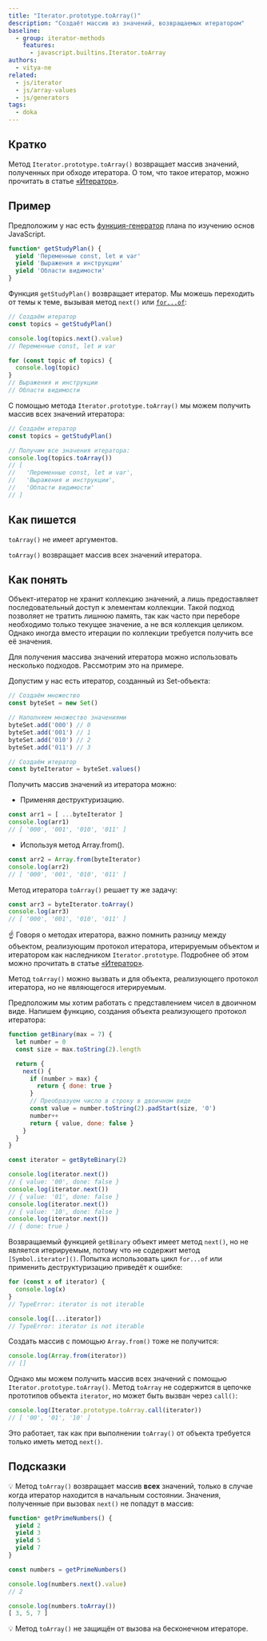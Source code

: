 ```yaml
---
title: "Iterator.prototype.toArray()"
description: "Создаёт массив из значений, возвращаемых итератором"
baseline:
  - group: iterator-methods
    features:
      - javascript.builtins.Iterator.toArray
authors:
  - vitya-ne
related:
  - js/iterator
  - js/array-values
  - js/generators
tags:
  - doka
---
```


## Кратко

Метод `Iterator.prototype.toArray()` возвращает массив значений, полученных при обходе итератора.
О том, что такое итератор, можно прочитать в статье [«Итератор»](/js/iterator/).

## Пример

Предположим у нас есть [функция-генератор](/js/generators/) плана по изучению основ JavaScript.

```js
function* getStudyPlan() {
  yield 'Переменные const, let и var'
  yield 'Выражения и инструкции'
  yield 'Области видимости'
}
```

Функция `getStudyPlan()` возвращает итератор. Мы можешь переходить от темы к теме, вызывая метод `next()` или [`for...of`](/js/for-of/):

```js
// Создаём итератор
const topics = getStudyPlan()

console.log(topics.next().value)
// Переменные const, let и var

for (const topic of topics) {
  console.log(topic)
}
// Выражения и инструкции
// Области видимости
```

С помощью метода `Iterator.prototype.toArray()` мы можем получить массив всех значений итератора:

```js
// Создаём итератор
const topics = getStudyPlan()

// Получим все значения итератора:
console.log(topics.toArray())
// [
//   'Переменные const, let и var',
//   'Выражения и инструкции',
//   'Области видимости'
// ]
```

## Как пишется

`toArray()` не имеет аргументов.

`toArray()` возвращает массив всех значений итератора.

## Как понять

Объект-итератор не хранит коллекцию значений, а лишь предоставляет последовательный доступ к элементам коллекции. Такой подход позволяет не тратить лишнюю память, так как часто при переборе необходимо только текущее значение, а не вся коллекция целиком. Однако иногда вместо итерации по коллекции требуется получить все её значения.

Для получения массива значений итератора можно использовать несколько подходов. Рассмотрим это на примере.

Допустим у нас есть итератор, созданный из Set-объекта:

```js
// Создаём множество
const byteSet = new Set()

// Наполняем множество значениями
byteSet.add('000') // 0
byteSet.add('001') // 1
byteSet.add('010') // 2
byteSet.add('011') // 3

// Создаём итератор
const byteIterator = byteSet.values()
```
Получить массив значений из итератора можно:

- Применяя деструктуризацию.
```js
const arr1 = [ ...byteIterator ]
console.log(arr1)
// [ '000', '001', '010', '011' ]
```

- Используя метод Array.from().
```js
const arr2 = Array.from(byteIterator)
console.log(arr2)
// [ '000', '001', '010', '011' ]
```

Метод итератора `toArray()` решает ту же задачу:

```js
const arr3 = byteIterator.toArray()
console.log(arr3)
// [ '000', '001', '010', '011' ]
```

☝️ Говоря о методах итератора, важно помнить разницу между объектом, реализующим протокол итератора, итерируемым объектом и итератором как наследником `Iterator.prototype`. Подробнее об этом можно прочитать в статье [«Итератор»](/js/iterator/).

Метод `toArray()` можно вызвать и для объекта, реализующего протокол итератора, но не являющегося итерируемым.

Предположим мы хотим работать с представлением чисел в двоичном виде.
Напишем функцию, создания объекта реализующего протокол итератора:

```js
function getBinary(max = 7) {
  let number = 0
  const size = max.toString(2).length

  return {
    next() {
      if (number > max) {
        return { done: true }
      }
      // Преобразуем число в строку в двоичном виде
      const value = number.toString(2).padStart(size, '0')
      number++
      return { value, done: false }
    }
  }
}

const iterator = getByteBinary(2)

console.log(iterator.next())
// { value: '00', done: false }
console.log(iterator.next())
// { value: '01', done: false }
console.log(iterator.next())
// { value: '10', done: false }
console.log(iterator.next())
// { done: true }
```

Возвращаемый функцией `getBinary` объект имеет метод `next()`, но не является итерируемым, потому что не содержит метод `[Symbol.iterator]()`. Попытка использовать цикл `for...of` или применить деструктуризацию приведёт к ошибке:

```js
for (const x of iterator) {
  console.log(x)
}
// TypeError: iterator is not iterable

console.log([...iterator])
// TypeError: iterator is not iterable
```

Создать массив с помощью `Array.from()` тоже не получится:

```js
console.log(Array.from(iterator))
// []
```

Однако мы можем получить массив всех значений с помощью `Iterator.prototype.toArray()`. Метод `toArray` не содержится в цепочке прототипов объекта `iterator`, но может быть вызван через `call()`:

```js
console.log(Iterator.prototype.toArray.call(iterator))
// [ '00', '01', '10' ]
```

Это работает, так как при выполнении `toArray()` от объекта требуется только иметь метод `next()`.

## Подсказки

💡 Метод `toArray()` возвращает массив **всех** значений, только в случае когда итератор находится в начальным состоянии. Значения, полученные при вызовах `next()` не попадут в массив:

```js
function* getPrimeNumbers() {
  yield 2
  yield 3
  yield 5
  yield 7
}

const numbers = getPrimeNumbers()

console.log(numbers.next().value)
// 2

console.log(numbers.toArray())
[ 3, 5, 7 ]
```

💡 Метод `toArray()` не защищён от вызова на бесконечном итераторе.
